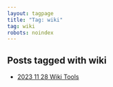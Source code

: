 ```yaml
---
layout: tagpage
title: "Tag: wiki"
tag: wiki
robots: noindex
---
```


## Posts tagged with wiki
- [2023 11 28 Wiki Tools](/2023-11-28-wiki-tools)
